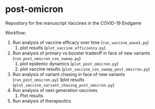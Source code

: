 # post-omicron

Repository for the manuscript Vaccines in the COVID-19 Endgame

Workflow:

1. Run analysis of vaccine efficacy over time (`run_vaccine_wave1.py`)
   1. plot results (`plot_vaccine_efficiency.py`)
2. Run analysis of primary vs booster tradeoff in face of new variants (`run_post_omicron_cov_sweep.py`)
   1. plot epidemic dynamics (`plot_post_omicron.py`)
   2. plot vaccine results (`plot_vaccine_cov_sweep_post_omicron.py`)
3. Run analysis of variant chasing in face of new variants (`run_post_omicron.py`)
   1plot results (`plot_vaccine_variant_chasing_post_omicron.py`)
4. Run analysis of next generation vaccines
   1. Plot results
5. Run analysis of therapeutics